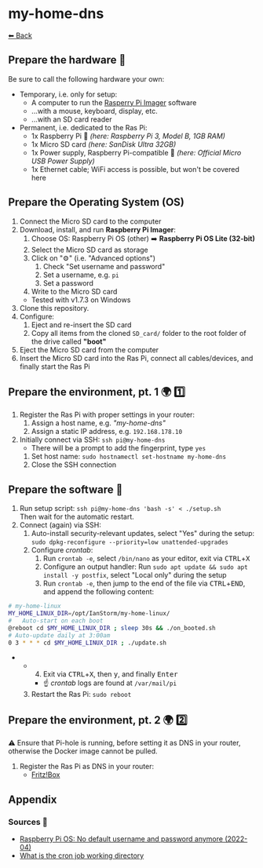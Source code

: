 # my-home-dns

[⬅ Back](../README.md)


## Prepare the hardware 🧰

Be sure to call the following hardware your own:

* Temporary, i.e. only for setup:
	* A computer to run the [Rasperry Pi Imager](https://www.raspberrypi.org/downloads/) software
	* ...with a mouse, keyboard, display, etc.
	* ...with an SD card reader
* Permanent, i.e. dedicated to the Ras Pi:
	* 1x Raspberry Pi 🥧 *(here: Raspberry Pi 3, Model B, 1GB RAM)*
	* 1x Micro SD card *(here: SanDisk Ultra 32GB)*
	* 1x Power supply, Raspberry Pi-compatible 🔌 *(here: Official Micro USB Power Supply)*
	* 1x Ethernet cable; WiFi access is possible, but won't be covered here


## Prepare the Operating System (OS)

1. Connect the Micro SD card to the computer
2. Download, install, and run **Raspberry Pi Imager**:
	1. Choose OS: Raspberry Pi OS (other) ➡️ **Raspberry Pi OS Lite (32-bit)**
	2. Select the Micro SD card as storage
	2. Click on "⚙️" (i.e. "Advanced options")
		1. Check "Set username and password"
		2. Set a username, e.g. `pi`
		2. Set a password
	2. Write to the Micro SD card
	* Tested with v1.7.3 on Windows
2. Clone this repository.
2. Configure:
	1. Eject and re-insert the SD card
	2. Copy all items from the cloned `SD_card/` folder to the root folder of the drive called **"boot"**
2. Eject the Micro SD card from the computer
2. Insert the Micro SD card into the Ras Pi, connect all cables/devices, and finally start the Ras Pi


## Prepare the environment, pt. 1 🌍 1️⃣

1. Register the Ras Pi with proper settings in your router:
	1. Assign a host name, e.g. *"my-home-dns"*
	2. Assign a static IP address, e.g. `192.168.178.10`
2. Initially connect via SSH: `ssh pi@my-home-dns`
	* There will be a prompt to add the fingerprint, type `yes`
	1. Set host name: `sudo hostnamectl set-hostname my-home-dns`
	2. Close the SSH connection


## Prepare the software 🦙

1. Run setup script: `ssh pi@my-home-dns 'bash -s' < ./setup.sh`<br>
	Then wait for the automatic restart.
2. Connect (again) via SSH:
	1. Auto-install security-relevant updates, select "Yes" during the setup: `sudo dpkg-reconfigure --priority=low unattended-upgrades`
	2. Configure _crontab_:
		1. Run `crontab -e`, select `/bin/nano` as your editor, exit via <kbd>CTRL</kbd>+<kbd>X</kbd>
		2. Configure an output handler: Run `sudo apt update && sudo apt install -y postfix`, select "Local only" during the setup
		2. Run `crontab -e`, then jump to the end of the file via <kbd>CTRL</kbd>+<kbd>END</kbd>, and append the following content:
```sh
# my-home-linux
MY_HOME_LINUX_DIR=/opt/IanStorm/my-home-linux/
# 	Auto-start on each boot
@reboot cd $MY_HOME_LINUX_DIR ; sleep 30s && ./on_booted.sh
# Auto-update daily at 3:00am
0 3 * * * cd $MY_HOME_LINUX_DIR ; ./update.sh
```
*
	*
		4. Exit via <kbd>CTRL</kbd>+<kbd>X</kbd>, then <kbd>y</kbd>, and finally <kbd>Enter</kbd>
		* ☝ _crontab_ logs are found at `/var/mail/pi`
	3. Restart the Ras Pi: `sudo reboot`


## Prepare the environment, pt. 2 🌍 2️⃣

⚠️ Ensure that Pi-hole is running, before setting it as DNS in your router, otherwise the Docker image cannot be pulled.

1. Register the Ras Pi as DNS in your router:
	* [Fritz!Box](https://docs.pi-hole.net/routers/fritzbox/)


## Appendix


### Sources 📙

* [Raspberry Pi OS: No default username and password anymore (2022-04)](https://www.raspberrypi.com/news/raspberry-pi-bullseye-update-april-2022/)
* [What is the cron job working directory](https://cronitor.io/cron-reference/cron-job-working-directory)
